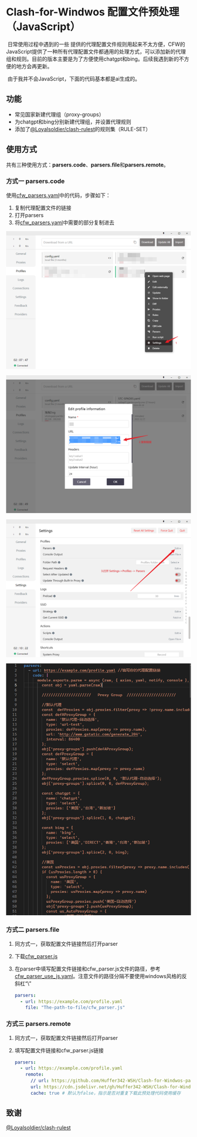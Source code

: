 # Clash-for-Windwos 配置文件预处理（JavaScript）

​		日常使用过程中遇到的一些 提供的代理配置文件规则用起来不太方便，CFW的JavaScript提供了一种所有代理配置文件都通用的处理方式，可以添加新的代理组和规则。目前的版本主要是为了方便使用chatgpt和bing。后续我遇到新的不方便的地方会再更新。

​		由于我并不会JavaScript，下面的代码基本都是ai生成的。

## 功能

- 常见国家新建代理组（proxy-groups）
- 为chatgpt和bing分别新建代理组，并设置代理规则
- 添加了[@Loyalsoldier/clash-rulest](https://github.com/Loyalsoldier/clash-rules)的规则集（RULE-SET）



## 使用方式

共有三种使用方式：**parsers.code**、**parsers.file**和**parsers.remote**。

### 方式一 parsers.code

使用[cfw_parsers.yaml](https://github.com/Huffer342-WSH/Clash-for-Windwos-parsers/blob/main/cfw_parsers.yaml)中的代码，步骤如下：

1. 复制代理配置文件的链接
2. 打开parsers
3. 将[cfw_parsers.yaml](https://github.com/Huffer342-WSH/Clash-for-Windwos-parsers/blob/main/cfw_parsers.yaml)中需要的部分复制进去

![image-20231130140650834](README.assets/image-20231130140650834.png)



![image-20231130140738466](README.assets/image-20231130140738466.png)



![image-20231130140913615](README.assets/image-20231130140913615.png)



![image-20231130141014058](README.assets/image-20231130141014058.png)



### 方式二 parsers.file

1. 同方式一，获取配置文件链接然后打开parser

2. 下载[cfw_parser.js](https://github.com/Huffer342-WSH/Clash-for-Windwos-parsers/blob/main/cfw_parser.js)

3. 在parser中填写配置文件链接和cfw_parser.js文件的路径，参考[cfw_parser_use_js.yaml](https://github.com/Huffer342-WSH/Clash-for-Windwos-parsers/blob/main/cfw_parser_use_js.yaml)。注意文件的路径分隔不要使用windows风格的反斜杠“\”

   ```yaml
   parsers:
     - url: https://example.com/profile.yaml
       file: "The-path-to-file/cfw_parser.js"
   
   ```



### 方式三 parsers.remote

1. 同方式一，获取配置文件链接然后打开parser

2. 填写配置文件链接和cfw_parser.js链接

   ```yaml
   parsers:
     - url: https://example.com/profile.yaml
       remote:
         // url: https://github.com/Huffer342-WSH/Clash-for-Windwos-parsers/blob/main/cfw_parser.js
         url: https://cdn.jsdelivr.net/gh/Huffer342-WSH/Clash-for-Windwos-parsers@main/cfw_parser.js
         cache: true # 默认为false，指示是否对重复下载此预处理代码使用缓存
   
   ```



## 致谢

[@Loyalsoldier/clash-rulest](https://github.com/Loyalsoldier/clash-rules)